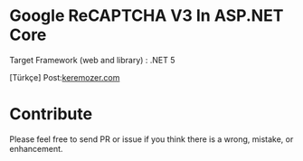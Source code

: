 # Google ReCAPTCHA V3 In ASP.NET Core 

Target Framework (web and library) : .NET 5

[Türkçe] Post:[keremozer.com](https://keremozer.com/aspnet-core/asp-net-core-google-recaptcha-v3-eklemek.html)

# Contribute 
Please feel free to send PR or issue if you think there is a wrong, mistake, or enhancement.